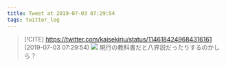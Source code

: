 ```yaml
---
title: Tweet at 2019-07-03 07:29:54
tags: twitter_log
---
```


> [!CITE] https://twitter.com/kaisekiriu/status/1146184249684316161 (2019-07-03 07:29:54)
> ![](https://twitter.com/kaisekiriu/status/1146184249684316161)
> 現行の教科書だと八界説だったりするのかしら？
